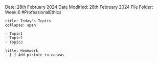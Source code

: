 Date: 28th February 2024
Date Modified: 28th February 2024
File Folder: Week 6
#ProfessionalEthics

```ad-abstract
title: Today's Topics
collapse: open

- Topic1
- Topic2
- Topic3

```

```ad-note
title: Homework
- [ ] Add picture to canvas
```

